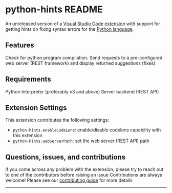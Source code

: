 # python-hints README

An unreleased version of a [Visual Studio Code](https://code.visualstudio.com/) [extension](https://marketplace.visualstudio.com/VSCode) with support for getting hints on fixing syntax errors for the [Python language](https://www.python.org/).


## Features

Check for python program compilation. Send requests to a pre-configured web server (REST framework) and display returned suggestions (fixes)

## Requirements

Python Interpreter (preferably v3 and above)
Server backend (REST API)

## Extension Settings

This extension contributes the following settings:

* `python-hints.enableCodeLens`: enable/disable codelens capability with this extension
* `python-hints.webServerPath`: set the web server (REST API) path


## Questions, issues, and contributions

If you come across any problem with the extension, please try to reach out to one of the contributors before raising an issue
Contributions are always welcome! Please see our [contributing guide](https://github.com/microsoft/ai.ed/blob/main/README.md) for more details

-----------------------------------------------------------------------------------------------------------

